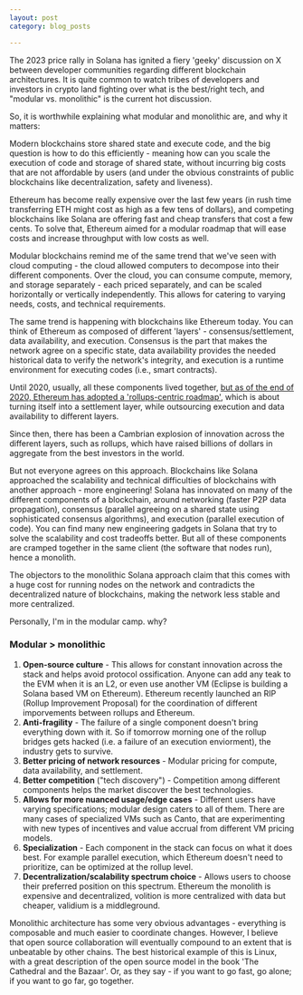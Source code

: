```yaml
---
layout: post
category: blog_posts

---
```


The 2023 price rally in Solana has ignited a fiery 'geeky' discussion on X between developer communities regarding different blockchain architectures.
It is quite common to watch tribes of developers and investors in crypto land fighting over what is the best/right tech, and "modular vs. monolithic" is the current hot discussion.

So, it is worthwhile explaining what modular and monolithic are, and why it matters:

Modern blockchains store shared state and execute code, and the big question is how to do this efficiently - meaning how can you scale the execution of code and storage of shared state, without incurring big costs that are not affordable by users (and under the obvious constraints of public blockchains like decentralization, safety and liveness).

Ethereum has become really expensive over the last few years (in rush time transferring ETH might cost as high as a few tens of dollars), and competing blockchains like Solana are offering fast and cheap transfers that cost a few cents. To solve that, Ethereum aimed for a modular roadmap that will ease costs and increase throughput with low costs as well.

Modular blockchains remind me of the same trend that we've seen with cloud computing - the cloud allowed computers to decompose into their different components. Over the cloud, you can consume compute, memory, and storage separately - each priced separately, and can be scaled horizontally or vertically independently. This allows for catering to varying needs, costs, and technical requirements.

The same trend is happening with blockchains like Ethereum today. You can think of Ethereum as composed of different 'layers' - consensus/settlement, data availability, and execution. Consensus is the part that makes the network agree on a specific state, data availability provides the needed historical data to verify the network's integrity, and execution is a runtime environment for executing codes (i.e., smart contracts).

Until 2020, usually, all these components lived together, <a href='https://ethereum-magicians.org/t/a-rollup-centric-ethereum-roadmap/4698'>but as of the end of 2020, Ethereum has adopted a 'rollups-centric roadmap'</a>, which is about turning itself into a settlement layer, while outsourcing execution and data availability to different layers.

Since then, there has been a Cambrian explosion of innovation across the different layers, such as rollups, which have raised billions of dollars in aggregate from the best investors in the world.

But not everyone agrees on this approach. Blockchains like Solana approached the scalability and technical difficulties of blockchains with another approach - more engineering! Solana has innovated on many of the different components of a blockchain, around networking (faster P2P data propagation), consensus (parallel agreeing on a shared state using sophisticated consensus algorithms), and execution (parallel execution of code). You can find many new engineering gadgets in Solana that try to solve the scalability and cost tradeoffs better. But all of these components are cramped together in the same client (the software that nodes run), hence a monolith. 

The objectors to the monolithic Solana approach claim that this comes with a huge cost for running nodes on the network and contradicts the decentralized nature of blockchains, making the network less stable and more centralized.

Personally, I'm in the modular camp. why?
### Modular > monolithic

1. **Open-source culture** - This allows for constant innovation across the stack and helps avoid protocol ossification. Anyone can add any teak to the EVM when it is an L2, or even use another VM (Eclipse is building a Solana based VM on Ethereum). Ethereum recently launched an RIP (Rollup Improvement Proposal) for the coordination of different imporvements between rollups and Ethereum. 
2. **Anti-fragility** - The failure of a single component doesn't bring everything down with it. So if tomorrow morning one of the rollup bridges gets hacked (i.e. a failure of an execution enviorment), the industry gets to survive. 
3. **Better pricing of network resources** - Modular pricing for compute, data availability, and settlement. 
4. **Better competition** ("tech discovery") - Competition among different components helps the market discover the best technologies. 
5. **Allows for more nuanced usage/edge cases** - Different users have varying specifications; modular design caters to all of them. There are many cases of specialized VMs such as Canto, that are experimenting with new types of incentives and value accrual from different VM pricing models. 
6. **Specialization** - Each component in the stack can focus on what it does best. For example parallel execution, which Ethereum doesn't need to prioritize, can be optimized at the rollup level.  
7. **Decentralization/scalability spectrum choice** - Allows users to choose their preferred position on this spectrum. Ethereum the monolith is expensive and decentralized, volition is more centralized with data but cheaper, validium is a middleground. 


Monolithic architecture has some very obvious advantages - everything is composable and much easier to coordinate changes. However, I believe that open source collaboration will eventually compound to an extent that is unbeatable by other chains. The best historical example of this is Linux, with a great description of the open source model in the book 'The Cathedral and the Bazaar'. Or, as they say - if you want to go fast, go alone; if you want to go far, go together.


